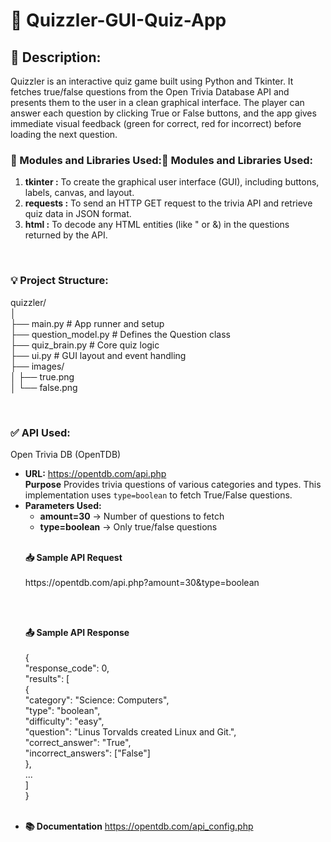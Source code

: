 # 🧠 Quizzler-GUI-Quiz-App
<h2>🔎 Description:</h2>
<p>Quizzler is an interactive quiz game built using Python and Tkinter. It fetches true/false questions from the Open Trivia Database API and presents them to the user in a clean graphical interface. The player can answer each question by clicking True or False buttons, and the app gives immediate visual feedback (green for correct, red for incorrect) before loading the next question.</p>
<h3>🧱 Modules and Libraries Used:🧱 Modules and Libraries Used:</h3>
<ol>
  <li><strong>tkinter :</strong> To create the graphical user interface (GUI), including buttons, labels, canvas, and layout.</li>
  <li><strong>requests :</strong> To send an HTTP GET request to the trivia API and retrieve quiz data in JSON format.</li>
  <li><strong>html :</strong> To decode any HTML entities (like &quot; or &amp;) in the questions returned by the API.</li>
</ol><br>
<h3>💡 Project Structure:</h3>
<p>
quizzler/<br>
│<br>
├── main.py                # App runner and setup<br>
├── question_model.py      # Defines the Question class<br>
├── quiz_brain.py          # Core quiz logic<br>
├── ui.py                  # GUI layout and event handling<br>
├── images/<br>
│   ├── true.png<br>
│   └── false.png<br>
</p><br>
<h3>✅ API Used:</h3>
<p>Open Trivia DB (OpenTDB)</p>
<ul>
  <li><strong>URL:</strong> <a href="https://opentdb.com/api.php" target="_blank">https://opentdb.com/api.php</a></li>
  <il><strong>Purpose</strong> Provides trivia questions of various categories and types. This implementation uses <code>type=boolean</code> to fetch True/False questions.</il>
  <li><strong>Parameters Used:</strong>
    <ul>
      <li><strong>amount=30</strong> → Number of questions to fetch</li>
      <li><strong>type=boolean</strong> → Only true/false questions</li>
    </ul>
  </li><br>
  <p><strong>📥 Sample API Request</strong><br><br>
    https://opentdb.com/api.php?amount=30&amp;type=boolean
  </p><br><br>
  <p><strong>📤 Sample API Response</strong><br><br>
    {<br>
      "response_code": 0,<br>
      "results": [<br>
        {<br>
          "category": "Science: Computers",<br>
          "type": "boolean",<br>
          "difficulty": "easy",<br>
          "question": "Linus Torvalds created Linux and Git.",<br>
          "correct_answer": "True",<br>
          "incorrect_answers": ["False"]<br>
        },<br>
        ...<br>
      ]<br>
    }<br>
  </p><br>
  <li><strong>📚 Documentation</strong> <a href="https://opentdb.com/api_config.php" target="_blank">https://opentdb.com/api_config.php</a></li>
</ul>









